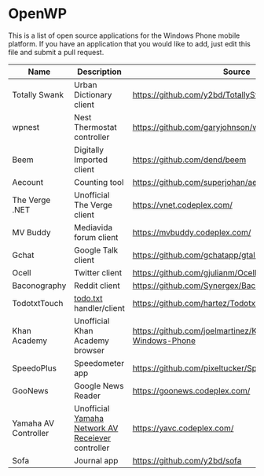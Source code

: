 # OpenWP

This is a list of open source applications for the Windows Phone mobile platform. If you have an application that you would like to add, just edit this file and submit a pull request.

| Name| Description| Source|
|-----|------------|-------|
|Totally Swank|Urban Dictionary client|https://github.com/y2bd/TotallySwankWP|
|wpnest|Nest Thermostat controller|https://github.com/garyjohnson/wpnest|
|Beem|Digitally Imported client|https://github.com/dend/beem|
|Aecount|Counting tool|https://github.com/superjohan/aecount-windowsphone|
|The Verge .NET|Unofficial The Verge client|https://vnet.codeplex.com/|
|MV Buddy|Mediavida forum client|https://mvbuddy.codeplex.com/|
|Gchat|Google Talk client|https://github.com/gchatapp/gtalkchat|
|Ocell|Twitter client|https://github.com/gjulianm/Ocell|
|Baconography|Reddit client|https://github.com/Synergex/Baconography|
|TodotxtTouch|[todo.txt](https://github.com/ginatrapani/todo.txt-cli/wiki/The-Todo.txt-Format) handler/client|https://github.com/hartez/TodotxtTouch.WindowsPhone|
|Khan Academy|Unofficial Khan Academy browser|https://github.com/joelmartinez/Khan-Academy-for-Windows-Phone|
|SpeedoPlus|Speedometer app|https://github.com/pixeltucker/SpeedoPlus|
|GooNews|Google News Reader|https://goonews.codeplex.com/|
|Yamaha AV Controller|Unofficial [Yamaha Network AV Receiever](http://usa.yamaha.com/products/audio-visual/av-receivers-amps/rx/?mode=series) controller|https://yavc.codeplex.com/|
|Sofa|Journal app|https://github.com/y2bd/sofa|
